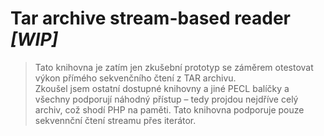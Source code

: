 # Tar archive stream-based reader *[WIP]*

> Tato knihovna je zatím jen zkušební prototyp se záměrem otestovat výkon přímého sekvenčního čtení z TAR archivu.  
> Zkoušel jsem ostatní dostupné knihovny a jiné PECL balíčky a všechny podporují náhodný přístup – tedy projdou
> nejdříve celý archiv, což shodí PHP na paměti. Tato knihovna podporuje pouze sekvennční čtení streamu přes iterátor.

>    